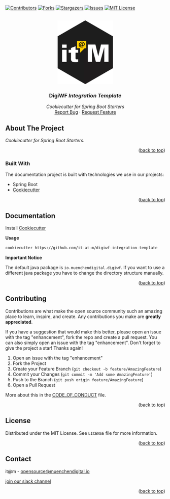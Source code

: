 <div id="top"></div>

<!-- PROJECT SHIELDS -->
[![Contributors][contributors-shield]][contributors-url]
[![Forks][forks-shield]][forks-url]
[![Stargazers][stars-shield]][stars-url]
[![Issues][issues-shield]][issues-url]
[![MIT License][license-shield]][license-url]

<!-- END OF PROJECT SHIELDS -->

<!-- PROJECT LOGO -->
<br />
<div align="center">
  <a href="#">
    <img src="images/logo.png" alt="Logo" height="200">
  </a>

<h3 align="center">DigiWF <i>Integration Template</i></h3>

  <p align="center">
    <i>Cookiecutter for Spring Boot Starters</i>
    <br /><a href="https://github.com/it-at-m/digiwf-integration-template/issues">Report Bug</a>
    ·
    <a href="https://github.com/it-at-m/digiwf-integration-template/issues">Request Feature</a>
  </p>
</div>

<!-- ABOUT THE PROJECT -->
## About The Project

*Cookiecutter for Spring Boot Starters.*
<p align="right">(<a href="#top">back to top</a>)</p>



### Built With

The documentation project is built with technologies we use in our projects:

* Spring Boot
* [Cookiecutter](https://cookiecutter.readthedocs.io/en/stable/)

<p align="right">(<a href="#top">back to top</a>)</p>

## Documentation

Install [Cookiecutter](https://cookiecutter.readthedocs.io/en/stable/installation.html)

**Usage**

````bash
cookiecutter https://github.com/it-at-m/digiwf-integration-template
````

**Important Notice**

The default java package is `io.muenchendigital.digiwf`.
If you want to use a different java package you have to change the directory structure manually.

<p align="right">(<a href="#top">back to top</a>)</p>

<!-- CONTRIBUTING -->
## Contributing

Contributions are what make the open source community such an amazing place to learn, inspire, and create. Any contributions you make are **greatly appreciated**.

If you have a suggestion that would make this better, please open an issue with the tag "enhancement", fork the repo and create a pull request. You can also simply open an issue with the tag "enhancement".
Don't forget to give the project a star! Thanks again!

1. Open an issue with the tag "enhancement"
2. Fork the Project
3. Create your Feature Branch (`git checkout -b feature/AmazingFeature`)
4. Commit your Changes (`git commit -m 'Add some AmazingFeature'`)
5. Push to the Branch (`git push origin feature/AmazingFeature`)
6. Open a Pull Request

More about this in the [CODE_OF_CONDUCT](/CODE_OF_CONDUCT.md) file.

<p align="right">(<a href="#top">back to top</a>)</p>


<!-- LICENSE -->
## License

Distributed under the MIT License. See `LICENSE` file for more information.

<p align="right">(<a href="#top">back to top</a>)</p>



<!-- CONTACT -->
## Contact

it@m - opensource@muenchendigital.io

[join our slack channel](https://join.slack.com/t/digiwf/shared_invite/zt-14jxazj1j-jq0WNtXp7S7HAwJA7tKgpw)

<p align="right">(<a href="#top">back to top</a>)</p>


<!-- MARKDOWN LINKS & IMAGES -->
<!-- https://www.markdownguide.org/basic-syntax/#reference-style-links -->
[contributors-shield]: https://img.shields.io/github/contributors/it-at-m/digiwf-integration-template.svg?style=for-the-badge
[contributors-url]: https://github.com/it-at-m/digiwf-integration-template/graphs/contributors
[forks-shield]: https://img.shields.io/github/forks/it-at-m/digiwf-integration-template.svg?style=for-the-badge
[forks-url]: https://github.com/it-at-m/digiwf-integration-template/network/members
[stars-shield]: https://img.shields.io/github/stars/it-at-m/digiwf-integration-template.svg?style=for-the-badge
[stars-url]: https://github.com/it-at-m/digiwf-integration-template/stargazers
[issues-shield]: https://img.shields.io/github/issues/it-at-m/digiwf-integration-template.svg?style=for-the-badge
[issues-url]: https://github.com/it-at-m/digiwf-integration-template/issues
[license-shield]: https://img.shields.io/github/license/it-at-m/digiwf-integration-template.svg?style=for-the-badge
[license-url]: https://github.com/it-at-m/digiwf-integration-template/blob/master/LICENSE

